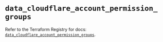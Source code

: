 # `data_cloudflare_account_permission_groups`

Refer to the Terraform Registry for docs: [`data_cloudflare_account_permission_groups`](https://registry.terraform.io/providers/cloudflare/cloudflare/5.4.0/docs/data-sources/account_permission_groups).
